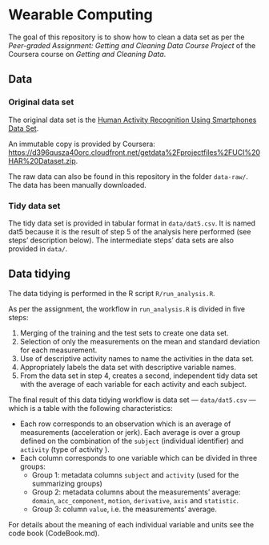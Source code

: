 
<!-- README.md is generated from README.Rmd. Please edit that file -->

# Wearable Computing

The goal of this repository is to show how to clean a data set as per
the *Peer-graded Assignment: Getting and Cleaning Data Course Project*
of the Coursera course on *Getting and Cleaning Data*.

## Data

### Original data set

The original data set is the [Human Activity Recognition Using
Smartphones Data
Set](https://archive.ics.uci.edu/ml/datasets/Human+Activity+Recognition+Using+Smartphones).

An immutable copy is provided by Coursera:
<https://d396qusza40orc.cloudfront.net/getdata%2Fprojectfiles%2FUCI%20HAR%20Dataset.zip>.

The raw data can also be found in this repository in the folder
`data-raw/`. The data has been manually downloaded.

### Tidy data set

The tidy data set is provided in tabular format in `data/dat5.csv`. It
is named dat5 because it is the result of step 5 of the analysis here
performed (see steps’ description below). The intermediate steps’ data
sets are also provided in `data/`.

## Data tidying

The data tidying is performed in the R script `R/run_analysis.R`.

As per the assignment, the workflow in `run_analysis.R` is divided in
five steps:

1.  Merging of the training and the test sets to create one data set.
2.  Selection of only the measurements on the mean and standard
    deviation for each measurement.
3.  Use of descriptive activity names to name the activities in the data
    set.
4.  Appropriately labels the data set with descriptive variable names.
5.  From the data set in step 4, creates a second, independent tidy data
    set with the average of each variable for each activity and each
    subject.

The final result of this data tidying workflow is data set —
`data/dat5.csv` — which is a table with the following characteristics:

-   Each row corresponds to an observation which is an average of
    measurements (acceleration or jerk). Each average is over a group
    defined on the combination of the `subject` (individual identifier)
    and `activity` (type of activity ).
-   Each column corresponds to one variable which can be divided in
    three groups:
    -   Group 1: metadata columns `subject` and `activity` (used for the
        summarizing groups)
    -   Group 2: metadata columns about the measurements’ average:
        `domain`, `acc_component`, `motion`, `derivative`, `axis` and
        `statistic`.
    -   Group 3: column `value`, i.e. the measurements’ average.

For details about the meaning of each individual variable and units see
the code book (CodeBook.md).
